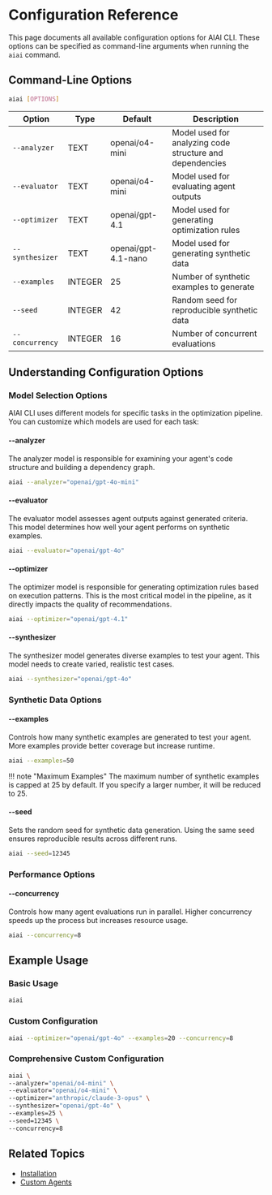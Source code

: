 # Configuration Reference

This page documents all available configuration options for AIAI CLI. These options can be specified as command-line arguments when running the `aiai` command.

## Command-Line Options

```bash
aiai [OPTIONS]
```

| Option | Type | Default | Description |
|--------|------|---------|-------------|
| `--analyzer` | TEXT | openai/o4-mini | Model used for analyzing code structure and dependencies |
| `--evaluator` | TEXT | openai/o4-mini | Model used for evaluating agent outputs |
| `--optimizer` | TEXT | openai/gpt-4.1 | Model used for generating optimization rules |
| `--synthesizer` | TEXT | openai/gpt-4.1-nano | Model used for generating synthetic data |
| `--examples` | INTEGER | 25 | Number of synthetic examples to generate |
| `--seed` | INTEGER | 42 | Random seed for reproducible synthetic data |
| `--concurrency` | INTEGER | 16 | Number of concurrent evaluations |

## Understanding Configuration Options

### Model Selection Options

AIAI CLI uses different models for specific tasks in the optimization pipeline. You can customize which models are used for each task:

#### --analyzer

The analyzer model is responsible for examining your agent's code structure and building a dependency graph.

```bash
aiai --analyzer="openai/gpt-4o-mini"
```

#### --evaluator

The evaluator model assesses agent outputs against generated criteria. This model determines how well your agent performs on synthetic examples.

```bash
aiai --evaluator="openai/gpt-4o"
```

#### --optimizer

The optimizer model is responsible for generating optimization rules based on execution patterns. This is the most critical model in the pipeline, as it directly impacts the quality of recommendations.

```bash
aiai --optimizer="openai/gpt-4.1"
```

#### --synthesizer

The synthesizer model generates diverse examples to test your agent. This model needs to create varied, realistic test cases.

```bash
aiai --synthesizer="openai/gpt-4o"
```

### Synthetic Data Options

#### --examples

Controls how many synthetic examples are generated to test your agent. More examples provide better coverage but increase runtime.

```bash
aiai --examples=50
```

!!! note "Maximum Examples"
    The maximum number of synthetic examples is capped at 25 by default. If you specify a larger number, it will be reduced to 25.

#### --seed

Sets the random seed for synthetic data generation. Using the same seed ensures reproducible results across different runs.

```bash
aiai --seed=12345
```

### Performance Options

#### --concurrency

Controls how many agent evaluations run in parallel. Higher concurrency speeds up the process but increases resource usage.

```bash
aiai --concurrency=8
```

## Example Usage

### Basic Usage

```bash
aiai
```

### Custom Configuration

```bash
aiai --optimizer="openai/gpt-4o" --examples=20 --concurrency=8
```

### Comprehensive Custom Configuration

```bash
aiai \
--analyzer="openai/o4-mini" \
--evaluator="openai/o4-mini" \
--optimizer="anthropic/claude-3-opus" \
--synthesizer="openai/gpt-4o" \
--examples=25 \
--seed=12345 \
--concurrency=8
```

## Related Topics

- [Installation](../getting-started/getting-started.md)
- [Custom Agents](../examples/custom-agents.md) 